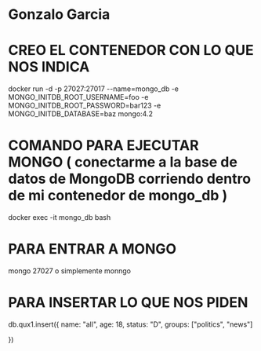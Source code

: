 # Gonzalo Garcia

# CREO EL CONTENEDOR CON LO QUE NOS INDICA
docker run -d -p 27027:27017 --name=mongo_db -e MONGO_INITDB_ROOT_USERNAME=foo -e MONGO_INITDB_ROOT_PASSWORD=bar123 -e MONGO_INITDB_DATABASE=baz mongo:4.2

# COMANDO PARA EJECUTAR MONGO ( conectarme a la base de datos de MongoDB corriendo dentro de mi contenedor de mongo_db )
docker exec -it mongo_db bash

# PARA ENTRAR A MONGO
mongo 27027 o simplemente  monngo

# PARA INSERTAR LO QUE NOS PIDEN 
db.qux1.insert({
    name: "all",
    age: 18,
    status: "D",
    groups: ["politics", "news"]
    
})




